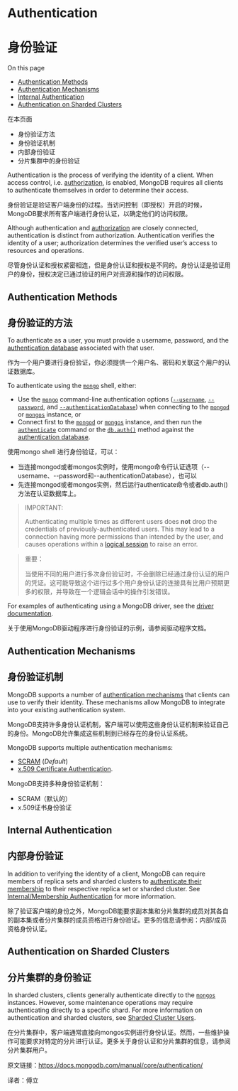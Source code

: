 # Authentication

# 身份验证

On this page

- [Authentication Methods](https://docs.mongodb.com/manual/core/authentication/#authentication-methods)
- [Authentication Mechanisms](https://docs.mongodb.com/manual/core/authentication/#authentication-mechanisms)
- [Internal Authentication](https://docs.mongodb.com/manual/core/authentication/#internal-authentication)
- [Authentication on Sharded Clusters](https://docs.mongodb.com/manual/core/authentication/#authentication-on-sharded-clusters)

在本页面

- 身份验证方法
- 身份验证机制
- 内部身份验证
- 分片集群中的身份验证

Authentication is the process of verifying the identity of a client. When access control, i.e. [authorization](https://docs.mongodb.com/manual/core/authorization/), is enabled, MongoDB requires all clients to authenticate themselves in order to determine their access.

身份验证是验证客户端身份的过程。当访问控制（即授权）开启的时候，MongoDB要求所有客户端进行身份认证，以确定他们的访问权限。

Although authentication and [authorization](https://docs.mongodb.com/manual/core/authorization/) are closely connected, authentication is distinct from authorization. Authentication verifies the identity of a user; authorization determines the verified user’s access to resources and operations.

尽管身份认证和授权紧密相连，但是身份认证和授权是不同的。身份认证是验证用户的身份，授权决定已通过验证的用户对资源和操作的访问权限。

## Authentication Methods

## 身份验证的方法

To authenticate as a user, you must provide a username, password, and the [authentication database](https://docs.mongodb.com/manual/reference/program/mongo/#mongo-shell-authentication-options) associated with that user.

作为一个用户要进行身份验证，你必须提供一个用户名、密码和关联这个用户的认证数据库。

To authenticate using the [`mongo`](https://docs.mongodb.com/manual/reference/program/mongo/#bin.mongo) shell, either:

- Use the [`mongo`](https://docs.mongodb.com/manual/reference/program/mongo/#bin.mongo) command-line authentication options ([`--username`](https://docs.mongodb.com/manual/reference/program/mongo/#cmdoption-mongo-username), [`--password`](https://docs.mongodb.com/manual/reference/program/mongo/#cmdoption-mongo-password), and [`--authenticationDatabase`](https://docs.mongodb.com/manual/reference/program/mongo/#cmdoption-mongo-authenticationdatabase)) when connecting to the [`mongod`](https://docs.mongodb.com/manual/reference/program/mongod/#bin.mongod) or [`mongos`](https://docs.mongodb.com/manual/reference/program/mongos/#bin.mongos) instance, or
- Connect first to the [`mongod`](https://docs.mongodb.com/manual/reference/program/mongod/#bin.mongod) or [`mongos`](https://docs.mongodb.com/manual/reference/program/mongos/#bin.mongos) instance, and then run the [`authenticate`](https://docs.mongodb.com/manual/reference/command/authenticate/#dbcmd.authenticate) command or the [`db.auth()`](https://docs.mongodb.com/manual/reference/method/db.auth/#db.auth) method against the [authentication database](https://docs.mongodb.com/manual/reference/program/mongo/#mongo-shell-authentication-options).

使用mongo shell 进行身份验证，可以：

- 当连接mongod或者mongos实例时，使用mongo命令行认证选项（--username、--password和--authenticationDatabase），也可以
- 先连接mongod或者mongos实例，然后运行authenticate命令或者db.auth()方法在认证数据库上。

> IMPORTANT:
>
> Authenticating multiple times as different users does **not** drop the credentials of previously-authenticated users. This may lead to a connection having more permissions than intended by the user, and causes operations within a [logical session](https://docs.mongodb.com/manual/reference/server-sessions/) to raise an error.

> 重要：
>
> 当使用不同的用户进行多次身份验证时，不会删除已经通过身份认证的用户的凭证。这可能导致这个进行过多个用户身份认证的连接具有比用户预期更多的权限，并导致在一个逻辑会话中的操作引发错误。

For examples of authenticating using a MongoDB driver, see the [driver documentation](https://docs.mongodb.com/ecosystem/drivers/).

关于使用MongoDB驱动程序进行身份验证的示例，请参阅驱动程序文档。

## Authentication Mechanisms

## 身份验证机制

MongoDB supports a number of [authentication mechanisms](https://docs.mongodb.com/manual/core/authentication-mechanisms/#security-authentication-mechanisms) that clients can use to verify their identity. These mechanisms allow MongoDB to integrate into your existing authentication system.

MongoDB支持许多身份认证机制，客户端可以使用这些身份认证机制来验证自己的身份。MongoDB允许集成这些机制到已经存在的身份认证系统。

MongoDB supports multiple authentication mechanisms:

- [SCRAM](https://docs.mongodb.com/manual/core/security-scram/#authentication-scram) (*Default*)
- [x.509 Certificate Authentication](https://docs.mongodb.com/manual/core/security-x.509/#security-auth-x509).

MongoDB支持多种身份验证机制：

- SCRAM（默认的）
- x.509证书身份验证

## Internal Authentication

## 内部身份验证

In addition to verifying the identity of a client, MongoDB can require members of replica sets and sharded clusters to [authenticate their membership](https://docs.mongodb.com/manual/core/security-internal-authentication/#inter-process-auth) to their respective replica set or sharded cluster. See [Internal/Membership Authentication](https://docs.mongodb.com/manual/core/security-internal-authentication/#inter-process-auth) for more information.

除了验证客户端的身份之外，MongoDB能要求副本集和分片集群的成员对其各自的副本集或者分片集群的成员资格进行身份验证。更多的信息请参阅：内部/成员资格身份认证。

## Authentication on Sharded Clusters

## 分片集群的身份验证

In sharded clusters, clients generally authenticate directly to the [`mongos`](https://docs.mongodb.com/manual/reference/program/mongos/#bin.mongos) instances. However, some maintenance operations may require authenticating directly to a specific shard. For more information on authentication and sharded clusters, see [Sharded Cluster Users](https://docs.mongodb.com/manual/core/security-users/#sharding-security).

在分片集群中，客户端通常直接向mongos实例进行身份认证。然而，一些维护操作可能要求对特定的分片进行认证。更多关于身份认证和分片集群的信息，请参阅分片集群用户。



原文链接：https://docs.mongodb.com/manual/core/authentication/

译者：傅立

